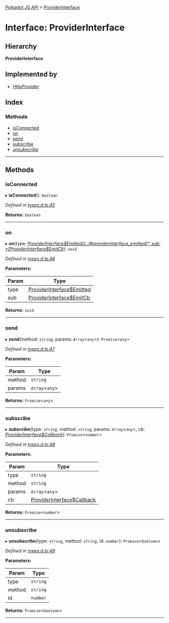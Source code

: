 [Polkadot JS API](../README.md) > [ProviderInterface](../interfaces/providerinterface.md)

# Interface: ProviderInterface

## Hierarchy

**ProviderInterface**

## Implemented by

* [HttpProvider](../classes/httpprovider.md)

## Index

### Methods

* [isConnected](providerinterface.md#isconnected)
* [on](providerinterface.md#on)
* [send](providerinterface.md#send)
* [subscribe](providerinterface.md#subscribe)
* [unsubscribe](providerinterface.md#unsubscribe)

---

## Methods

<a id="isconnected"></a>

###  isConnected

▸ **isConnected**(): `boolean`

*Defined in [types.d.ts:45](https://github.com/polkadot-js/api/blob/f5b0e23/packages/api-provider/src/types.d.ts#L45)*

**Returns:** `boolean`

___
<a id="on"></a>

###  on

▸ **on**(type: *[ProviderInterface$Emitted](../#providerinterface_emitted)*, sub: *[ProviderInterface$EmitCb](../#providerinterface_emitcb)*): `void`

*Defined in [types.d.ts:46](https://github.com/polkadot-js/api/blob/f5b0e23/packages/api-provider/src/types.d.ts#L46)*

**Parameters:**

| Param | Type |
| ------ | ------ |
| type | [ProviderInterface$Emitted](../#providerinterface_emitted) |
| sub | [ProviderInterface$EmitCb](../#providerinterface_emitcb) |

**Returns:** `void`

___
<a id="send"></a>

###  send

▸ **send**(method: *`string`*, params: *`Array`<`any`>*): `Promise`<`any`>

*Defined in [types.d.ts:47](https://github.com/polkadot-js/api/blob/f5b0e23/packages/api-provider/src/types.d.ts#L47)*

**Parameters:**

| Param | Type |
| ------ | ------ |
| method | `string` |
| params | `Array`<`any`> |

**Returns:** `Promise`<`any`>

___
<a id="subscribe"></a>

###  subscribe

▸ **subscribe**(type: *`string`*, method: *`string`*, params: *`Array`<`any`>*, cb: *[ProviderInterface$Callback](../#providerinterface_callback)*): `Promise`<`number`>

*Defined in [types.d.ts:48](https://github.com/polkadot-js/api/blob/f5b0e23/packages/api-provider/src/types.d.ts#L48)*

**Parameters:**

| Param | Type |
| ------ | ------ |
| type | `string` |
| method | `string` |
| params | `Array`<`any`> |
| cb | [ProviderInterface$Callback](../#providerinterface_callback) |

**Returns:** `Promise`<`number`>

___
<a id="unsubscribe"></a>

###  unsubscribe

▸ **unsubscribe**(type: *`string`*, method: *`string`*, id: *`number`*): `Promise`<`boolean`>

*Defined in [types.d.ts:49](https://github.com/polkadot-js/api/blob/f5b0e23/packages/api-provider/src/types.d.ts#L49)*

**Parameters:**

| Param | Type |
| ------ | ------ |
| type | `string` |
| method | `string` |
| id | `number` |

**Returns:** `Promise`<`boolean`>

___

